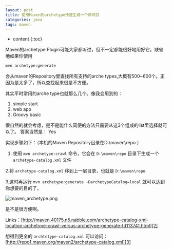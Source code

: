 ```yaml
---
layout: post
title: 使用Maven的archetype快速生成一个新项目
categories: java
tags: maven
---
```


* content
{:toc}

Maven的archetype Plugin可能大家都听过，但不一定都能很好地用好它。缺省地如果你使用

```sh
mvn archetype:generate
```

会从maven的Repository里查找所有支持的arche types,大概有500~600个。正因为是太多了，所以查找起来很是不方便。



其实平时常用的arche type也就那么几个。像我会用到的：

1. simple start 
2. web app
3. Groovy basic

很自然的就会考虑，是不是能什么简便的方法只需要从这3个组成的list里选择就可以了。 答案当然是： Yes

实现步骤如下：（本机的Maven Repository目录在D:\maven\repo ）

1. 使用 `mvn archetype:crawl` 命令，它会在 `D:\maven\repo` 目录下生成一个 `archetype-catalog.xml` 文件

2.将 `archetype-catalog.xml` 移到上一层目录，也就是 `D:\maven\repo`

3.这时再运行 `mvn archetype:generate -DarchetypeCatalog=local` 就可以达到你想要的目的了。

![maven_archetype.png][1]

是不是很方便啊。

Links：[http://maven.40175.n5.nabble.com/archetype-catalog-xml-location-archetype-crawl-versus-archetype-generate-td113741.html][2] 

想得到更全的 `archtetype-catalog.xml` 可以访问： [http://repo1.maven.org/maven2/archetype-catalog.xml][3]


  [1]: https://dn-biezhi.qbox.me/2015/11/4232924896.png
  [2]: http://maven.40175.n5.nabble.com/archetype-catalog-xml-location-archetype-crawl-versus-archetype-generate-td113741.html
  [3]: http://repo1.maven.org/maven2/archetype-catalog.xml